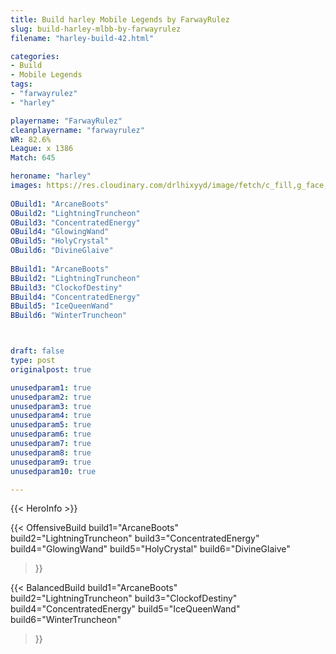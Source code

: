 ```yaml
---
title: Build harley Mobile Legends by FarwayRulez
slug: build-harley-mlbb-by-farwayrulez
filename: "harley-build-42.html"

categories: 
- Build 
- Mobile Legends
tags: 
- "farwayrulez"
- "harley"

playername: "FarwayRulez"
cleanplayername: "farwayrulez"
WR: 82.6%
League: x 1386
Match: 645 

heroname: "harley"
images: https://res.cloudinary.com/drlhixyyd/image/fetch/c_fill,g_face,f_auto/https://cdn2-build.mobagenie.my.id/p/images/banner/full/harley.jpg
 
OBuild1: "ArcaneBoots"  
OBuild2: "LightningTruncheon" 
OBuild3: "ConcentratedEnergy" 
OBuild4: "GlowingWand" 
OBuild5: "HolyCrystal" 
OBuild6: "DivineGlaive" 
 
BBuild1: "ArcaneBoots"  
BBuild2: "LightningTruncheon" 
BBuild3: "ClockofDestiny" 
BBuild4: "ConcentratedEnergy" 
BBuild5: "IceQueenWand" 
BBuild6: "WinterTruncheon"



draft: false
type: post
originalpost: true

unusedparam1: true
unusedparam2: true
unusedparam3: true
unusedparam4: true
unusedparam5: true
unusedparam6: true
unusedparam7: true
unusedparam8: true
unusedparam9: true
unusedparam10: true

---
```


{{< HeroInfo >}} 

{{< OffensiveBuild 
build1="ArcaneBoots"  
build2="LightningTruncheon" 
build3="ConcentratedEnergy" 
build4="GlowingWand" 
build5="HolyCrystal" 
build6="DivineGlaive" 
 >}} 

{{< BalancedBuild 
build1="ArcaneBoots"  
build2="LightningTruncheon" 
build3="ClockofDestiny" 
build4="ConcentratedEnergy" 
build5="IceQueenWand" 
build6="WinterTruncheon" 
 >}}

